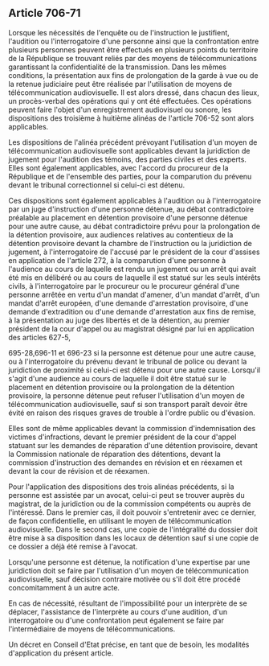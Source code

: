 Article 706-71
----
Lorsque les nécessités de l'enquête ou de l'instruction le justifient,
l'audition ou l'interrogatoire d'une personne ainsi que la confrontation entre
plusieurs personnes peuvent être effectués en plusieurs points du territoire de
la République se trouvant reliés par des moyens de télécommunications
garantissant la confidentialité de la transmission. Dans les mêmes conditions,
la présentation aux fins de prolongation de la garde à vue ou de la retenue
judiciaire peut être réalisée par l'utilisation de moyens de télécommunication
audiovisuelle. Il est alors dressé, dans chacun des lieux, un procès-verbal des
opérations qui y ont été effectuées. Ces opérations peuvent faire l'objet d'un
enregistrement audiovisuel ou sonore, les dispositions des troisième à huitième
alinéas de l'article 706-52 sont alors applicables.

Les dispositions de l'alinéa précédent prévoyant l'utilisation d'un moyen de
télécommunication audiovisuelle sont applicables devant la juridiction de
jugement pour l'audition des témoins, des parties civiles et des experts. Elles
sont également applicables, avec l'accord du procureur de la République et de
l'ensemble des parties, pour la comparution du prévenu devant le tribunal
correctionnel si celui-ci est détenu.

Ces dispositions sont également applicables à l'audition ou à l'interrogatoire
par un juge d'instruction d'une personne détenue, au débat contradictoire
préalable au placement en détention provisoire d'une personne détenue pour une
autre cause, au débat contradictoire prévu pour la prolongation de la détention
provisoire, aux audiences relatives au contentieux de la détention provisoire
devant la chambre de l'instruction ou la juridiction de jugement, à
l'interrogatoire de l'accusé par le président de la cour d'assises en
application de l'article 272, à la comparution d'une personne à l'audience au
cours de laquelle est rendu un jugement ou un arrêt qui avait été mis en
délibéré ou au cours de laquelle il est statué sur les seuls intérêts civils, à
l'interrogatoire par le procureur ou le procureur général d'une personne arrêtée
en vertu d'un mandat d'amener, d'un mandat d'arrêt, d'un mandat d'arrêt
européen, d'une demande d'arrestation provisoire, d'une demande d'extradition ou
d'une demande d'arrestation aux fins de remise, à la présentation au juge des
libertés et de la détention, au premier président de la cour d'appel ou au
magistrat désigné par lui en application des articles 627-5,

695-28,696-11 et 696-23 si la personne est détenue pour une autre cause, ou à
l'interrogatoire du prévenu devant le tribunal de police ou devant la
juridiction de proximité si celui-ci est détenu pour une autre cause. Lorsqu'il
s'agit d'une audience au cours de laquelle il doit être statué sur le placement
en détention provisoire ou la prolongation de la détention provisoire, la
personne détenue peut refuser l'utilisation d'un moyen de télécommunication
audiovisuelle, sauf si son transport paraît devoir être évité en raison des
risques graves de trouble à l'ordre public ou d'évasion.

Elles sont de même applicables devant la commission d'indemnisation des victimes
d'infractions, devant le premier président de la cour d'appel statuant sur les
demandes de réparation d'une détention provisoire, devant la Commission
nationale de réparation des détentions, devant la commission d'instruction des
demandes en révision et en réexamen et devant la cour de révision et de
réexamen.

Pour l'application des dispositions des trois alinéas précédents, si la personne
est assistée par un avocat, celui-ci peut se trouver auprès du magistrat, de la
juridiction ou de la commission compétents ou auprès de l'intéressé. Dans le
premier cas, il doit pouvoir s'entretenir avec ce dernier, de façon
confidentielle, en utilisant le moyen de télécommunication audiovisuelle. Dans
le second cas, une copie de l'intégralité du dossier doit être mise à sa
disposition dans les locaux de détention sauf si une copie de ce dossier a déjà
été remise à l'avocat.

Lorsqu'une personne est détenue, la notification d'une expertise par une
juridiction doit se faire par l'utilisation d'un moyen de télécommunication
audiovisuelle, sauf décision contraire motivée ou s'il doit être procédé
concomitamment à un autre acte.

En cas de nécessité, résultant de l'impossibilité pour un interprète de se
déplacer, l'assistance de l'interprète au cours d'une audition, d'un
interrogatoire ou d'une confrontation peut également se faire par
l'intermédiaire de moyens de télécommunications.

Un décret en Conseil d'Etat précise, en tant que de besoin, les modalités
d'application du présent article.
